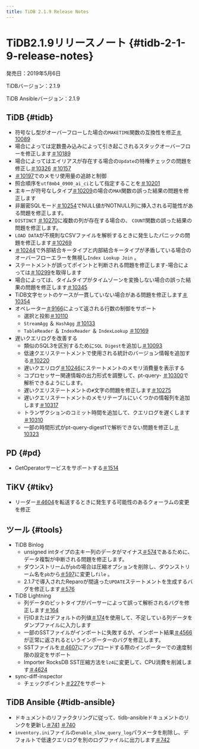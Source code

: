 ```yaml
---
title: TiDB 2.1.9 Release Notes
---
```


# TiDB2.1.9リリースノート {#tidb-2-1-9-release-notes}

発売日：2019年5月6日

TiDBバージョン：2.1.9

TiDB Ansibleバージョン：2.1.9

## TiDB {#tidb}

-   符号なし型がオーバーフローした場合の`MAKETIME`関数の互換性を修正[＃10089](https://github.com/pingcap/tidb/pull/10089)
-   場合によっては定数畳み込みによって引き起こされるスタックオーバーフローを修正します[＃10189](https://github.com/pingcap/tidb/pull/10189)
-   場合によってはエイリアスが存在する場合の`Update`の特権チェックの問題を修正し[＃10326](https://github.com/pingcap/tidb/pull/10326) [＃10157](https://github.com/pingcap/tidb/pull/10157)
-   [＃10197](https://github.com/pingcap/tidb/pull/10197)でのメモリ使用量の追跡と制御
-   照合順序を`utf8mb4_0900_ai_ci`として指定することを[＃10201](https://github.com/pingcap/tidb/pull/10201)
-   主キーが符号なしタイプ[＃10209](https://github.com/pingcap/tidb/pull/10209)の場合の`MAX`関数の誤った結果の問題を修正します
-   非厳密SQLモード[＃10254](https://github.com/pingcap/tidb/pull/10254)でNULL値がNOTNULL列に挿入される可能性がある問題を修正します。
-   `DISTINCT` [＃10270](https://github.com/pingcap/tidb/pull/10270)に複数の列が存在する場合の、 `COUNT`関数の誤った結果の問題を修正します。
-   `LOAD DATA`が不規則なCSVファイルを解析するときに発生したパニックの問題を修正します[＃10269](https://github.com/pingcap/tidb/pull/10269)
-   [＃10244](https://github.com/pingcap/tidb/pull/10244)で外部結合キータイプと内部結合キータイプが矛盾している場合のオーバーフローエラーを無視し`Index Lookup Join` 。
-   ステートメントが誤ってポイントと判断される問題を修正します-場合によっては[＃10299](https://github.com/pingcap/tidb/pull/10299)を取得します
-   場合によっては、タイムタイプがタイムゾーンを変換しない場合の誤った結果の問題を修正します[＃10345](https://github.com/pingcap/tidb/pull/10345)
-   TiDB文字セットのケースが一貫していない場合がある問題を修正します[＃10354](https://github.com/pingcap/tidb/pull/10354)
-   オペレーター[＃9166](https://github.com/pingcap/tidb/issues/9166)によって返される行数の制御をサポート
    -   選択と投影[＃10110](https://github.com/pingcap/tidb/pull/10110)
    -   `StreamAgg` ＆ `HashAgg` [＃10133](https://github.com/pingcap/tidb/pull/10133)
    -   `TableReader` ＆ `IndexReader` ＆ `IndexLookup` [＃10169](https://github.com/pingcap/tidb/pull/10169)
-   遅いクエリログを改善する
    -   類似のSQL3を区別するために`SQL Digest`を追加し[＃10093](https://github.com/pingcap/tidb/pull/10093)
    -   低速クエリステートメントで使用される統計のバージョン情報を追加する[＃10220](https://github.com/pingcap/tidb/pull/10220)
    -   遅いクエリログ[＃10246](https://github.com/pingcap/tidb/pull/10246)にステートメントのメモリ消費量を表示する
    -   コプロセッサー関連情報の出力形式を調整して、pt-query- [＃10300](https://github.com/pingcap/tidb/pull/10300)で解析できるようにします。
    -   遅いクエリステートメントの`#`文字の問題を修正します[＃10275](https://github.com/pingcap/tidb/pull/10275)
    -   遅いクエリステートメントのメモリテーブルにいくつかの情報列を追加します[＃10317](https://github.com/pingcap/tidb/pull/10317)
    -   トランザクションのコミット時間を追加して、クエリログを遅くします[＃10310](https://github.com/pingcap/tidb/pull/10310)
    -   一部の時間形式がpt-query-digest1で解析できない問題を修正し[＃10323](https://github.com/pingcap/tidb/pull/10323)

## PD {#pd}

-   GetOperatorサービスをサポートする[＃1514](https://github.com/pingcap/pd/pull/1514)

## TiKV {#tikv}

-   リーダー[＃4604](https://github.com/tikv/tikv/pull/4604)を転送するときに発生する可能性のあるクォーラムの変更を修正

## ツール {#tools}

-   TiDB Binlog
    -   unsigned intタイプの主キー列のデータがマイナス[＃574](https://github.com/pingcap/tidb-binlog/pull/574)であるために、データ複製が中断される問題を修正します。
    -   ダウンストリームが`pb`の場合は圧縮オプションを削除し、ダウンストリーム名を`pb`から[＃597](https://github.com/pingcap/tidb-binlog/pull/575)に変更し`file` 。
    -   2.1.7で導入されたReparoが間違った`UPDATE`ステートメントを生成するバグを修正します[＃576](https://github.com/pingcap/tidb-binlog/pull/576)
-   TiDB Lightning
    -   列データのビットタイプがパーサーによって誤って解析されるバグを修正します[＃164](https://github.com/pingcap/tidb-lightning/pull/164)
    -   行IDまたはデフォルトの列値[＃174](https://github.com/pingcap/tidb-lightning/pull/174)を使用して、不足している列データをダンプファイルに入力します
    -   一部のSSTファイルがインポートに失敗するが、インポート結果[＃4566](https://github.com/tikv/tikv/pull/4566)が正常に返されるというインポーターのバグを修正します。
    -   SSTファイルを[＃4607](https://github.com/tikv/tikv/pull/4607)にアップロードする際のインポーターでの速度制限の設定をサポート
    -   Importer RocksDB SST圧縮方法を`lz4`に変更して、CPU消費を削減します[＃4624](https://github.com/tikv/tikv/pull/4624)
-   sync-diff-inspector
    -   チェックポイント[＃227](https://github.com/pingcap/tidb-tools/pull/227)をサポート

## TiDB Ansible {#tidb-ansible}

-   ドキュメントのリファクタリングに従って、tidb-ansibleドキュメントのリンクを更新し[＃741](https://github.com/pingcap/tidb-ansible/pull/741) [＃740](https://github.com/pingcap/tidb-ansible/pull/740)
-   `inventory.ini`ファイルの`enable_slow_query_log`パラメータを削除し、デフォルトで低速クエリログを別のログファイルに出力します[＃742](https://github.com/pingcap/tidb-ansible/pull/742)
